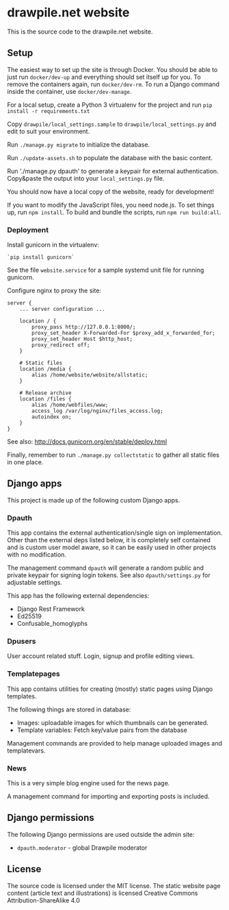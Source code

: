 # drawpile.net website

This is the source code to the drawpile.net website.

## Setup

The easiest way to set up the site is through Docker. You should be able to just run `docker/dev-up` and everything should set itself up for you. To remove the containers again, run `docker/dev-rm`. To run a Django command inside the container, use `docker/dev-manage`.

For a local setup, create a Python 3 virtualenv for the project and run `pip install -r requirements.txt`

Copy `drawpile/local_settings.sample` to `drawpile/local_settings.py` and
edit to suit your environment.

Run `./manage.py migrate` to initialize the database.

Run `./update-assets.sh` to populate the database with the basic content.

Run './manage.py dpauth' to generate a keypair for external authentication. Copy&paste
the output into your `local_settings.py` file.

You should now have a local copy of the website, ready for development!

If you want to modify the JavaScript files, you need node.js. To set things up, run `npm install`. To build and bundle the scripts, run `npm run build:all`.

### Deployment

Install gunicorn in the virtualenv:

    `pip install gunicorn`

See the file `website.service` for a sample systemd unit file for running gunicorn.

Configure nginx to proxy the site:

	server {
		... server configuration ...

		location / {
			proxy_pass http://127.0.0.1:8000/;
			proxy_set_header X-Forwarded-For $proxy_add_x_forwarded_for;
			proxy_set_header Host $http_host;
			proxy_redirect off;
		}

		# Static files
		location /media {
			alias /home/website/website/allstatic;
		}

		# Release archive
		location /files {
			alias /home/webfiles/www;
			access_log /var/log/nginx/files_access.log;
			autoindex on;
		}
	}

See also: http://docs.gunicorn.org/en/stable/deploy.html

Finally, remember to run `./manage.py collectstatic` to gather all static files in one place.

## Django apps

This project is made up of the following custom Django apps.

### Dpauth

This app contains the external authentication/single sign on implementation.
Other than the external deps listed below, it is completely self contained
and is custom user model aware, so it can be easily used in other projects
with no modification.

The management command `dpauth` will generate a random public
and private keypair for signing login tokens. See also `dpauth/settings.py`
for adjustable settings.

This app has the following external dependencies:

 * Django Rest Framework
 * Ed25519
 * Confusable_homoglyphs

### Dpusers

User account related stuff. Login, signup and profile editing views.

### Templatepages

This app contains utilities for creating (mostly) static pages using Django templates.

The following things are stored in database:

 * Images: uploadable images for which thumbnails can be generated.
 * Template variables: Fetch key/value pairs from the database

Management commands are provided to help manage uploaded images and templatevars.

### News

This is a very simple blog engine used for the news page.

A management command for importing and exporting posts is included.

## Django permissions

The following Django permissions are used outside the admin site:

 * `dpauth.moderator` - global Drawpile moderator

## License

The source code is licensed under the MIT license.
The static website page content (article text and illustrations) is licensed Creative Commons Attribution-ShareAlike 4.0

